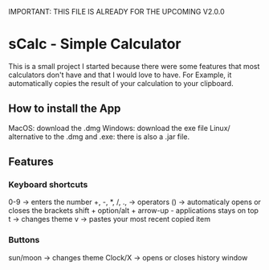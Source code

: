 IMPORTANT: THIS FILE IS ALREADY FOR THE UPCOMING V2.0.0

# sCalc - Simple Calculator
This is a small project I started because there were some features that most calculators don't have and that I would love to have.
For Example, it automatically copies the result of your calculation to your clipboard.

## How to install the App
MacOS: download the .dmg
Windows: download the exe file
Linux/ alternative to the .dmg and .exe: there is also a .jar file.

## Features
### Keyboard shortcuts
0-9 -> enters the number
+, -, *, /, ., -> operators
() -> automaticaly opens or closes the brackets
shift + option/alt + arrow-up - applications stays on top
t -> changes theme
v -> pastes your most recent copied item

### Buttons
sun/moon -> changes theme
Clock/X -> opens or closes history window
